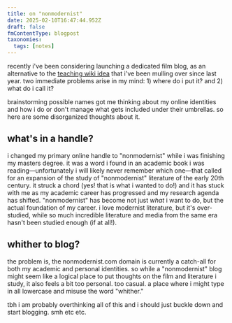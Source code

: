 ```yaml
---
title: on "nonmodernist"
date: 2025-02-10T16:47:44.952Z
draft: false
fmContentType: blogpost
taxonomies:
  tags: [notes]
---
```

recently i've been considering launching a dedicated film blog, as an alternative to the [teaching wiki idea](@/notes/2024-12-20-do-you-ever-have-an-idea.md) that i've been mulling over since last year. two immediate problems arise in my mind: 1) where do i put it? and 2) what do i call it?

brainstorming possible names got me thinking about my online identities and how i do or don't manage what gets included under their umbrellas. so here are some disorganized thoughts about it.

## what's in a handle?

i changed my primary online handle to "nonmodernist" while i was finishing my masters degree. it was a word i found in an academic book i was reading—unfortunately i will likely never remember which one—that called for an expansion of the study of "nonmodernist" literature of the early 20th century. it struck a chord (yes! that is what i wanted to do!) and it has stuck with me as my academic career has progressed and my research agenda has shifted. "nonmodernist" has become not just *what* i want to do, but the actual foundation of my career. i love modernist literature, but it's over-studied, while so much incredible literature and media from the same era hasn't been studied enough (if at all!).

## whither to blog?

the problem is, the nonmodernist.com domain is currently a catch-all for both my academic and personal identities. so while a "nonmodernist" blog might seem like a logical place to put thoughts on the film and literature i study, it also feels a bit too personal. too casual. a place where i might type in all lowercase and misuse the word "whither." 

tbh i am probably overthinking all of this and i should just buckle down and start blogging. smh etc etc. 